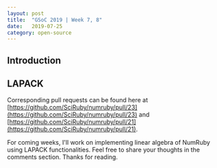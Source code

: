 ```yaml
---
layout: post
title:  "GSoC 2019 | Week 7, 8"
date:   2019-07-25
category: open-source
---
```


## Introduction



## LAPACK


Corresponding pull requests can be found here at [https://github.com/SciRuby/numruby/pull/23](https://github.com/SciRuby/numruby/pull/23) and [https://github.com/SciRuby/numruby/pull/21](https://github.com/SciRuby/numruby/pull/21). 

For coming weeks, I'll work on implementing linear algebra of NumRuby using LAPACK functionalities. Feel free to share your thoughts in the comments section. Thanks for reading.